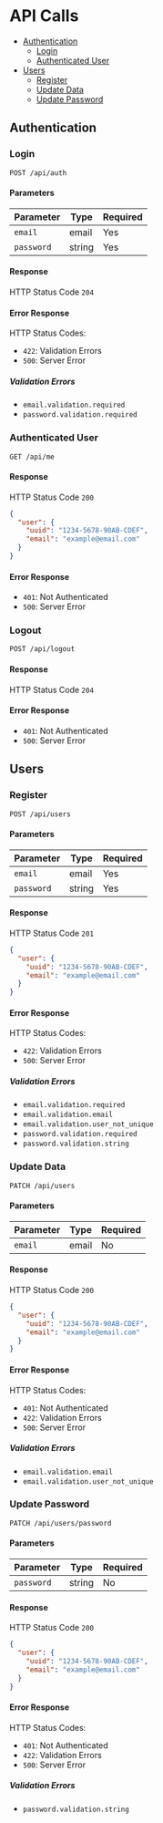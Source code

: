 # API Calls

* [Authentication](#authentication)
    * [Login](#login)
    * [Authenticated User](#authenticated-user)
* [Users](#users)
    * [Register](#register)
    * [Update Data](#update-data)
    * [Update Password](#update-password)
    
## Authentication

### Login

`POST /api/auth`

#### Parameters

Parameter | Type | Required
--------- | ---- | --------
`email` | email | Yes
`password` | string | Yes

#### Response

HTTP Status Code `204`

#### Error Response

HTTP Status Codes:

* `422`: Validation Errors
* `500`: Server Error

##### Validation Errors

* `email.validation.required`
* `password.validation.required`

### Authenticated User

`GET /api/me`

#### Response

HTTP Status Code `200`

```json
{
  "user": {
    "uuid": "1234-5678-90AB-CDEF",
    "email": "example@email.com"
  }
}
```

#### Error Response

* `401`: Not Authenticated
* `500`: Server Error

### Logout

`POST /api/logout`

#### Response

HTTP Status Code `204`

#### Error Response

* `401`: Not Authenticated
* `500`: Server Error

## Users

### Register

`POST /api/users`

#### Parameters

Parameter | Type | Required
--------- | ---- | --------
`email` | email | Yes
`password` | string | Yes

#### Response

HTTP Status Code `201`

```json
{
  "user": {
    "uuid": "1234-5678-90AB-CDEF",
    "email": "example@email.com"
  }
}
```

#### Error Response

HTTP Status Codes:

* `422`: Validation Errors
* `500`: Server Error

##### Validation Errors

* `email.validation.required`
* `email.validation.email`
* `email.validation.user_not_unique`
* `password.validation.required`
* `password.validation.string`

### Update Data

`PATCH /api/users`

#### Parameters

Parameter | Type | Required
--------- | ---- | --------
`email` | email | No

#### Response

HTTP Status Code `200`

```json
{
  "user": {
    "uuid": "1234-5678-90AB-CDEF",
    "email": "example@email.com"
  }
}
```

#### Error Response

HTTP Status Codes:

* `401`: Not Authenticated
* `422`: Validation Errors
* `500`: Server Error

##### Validation Errors

* `email.validation.email`
* `email.validation.user_not_unique`

### Update Password

`PATCH /api/users/password`

#### Parameters

Parameter | Type | Required
--- | --- | ---
`password` | string | No

#### Response

HTTP Status Code `200`

```json
{
  "user": {
    "uuid": "1234-5678-90AB-CDEF",
    "email": "example@email.com"
  }
}
```

#### Error Response

HTTP Status Codes:

* `401`: Not Authenticated
* `422`: Validation Errors
* `500`: Server Error

##### Validation Errors

* `password.validation.string`
